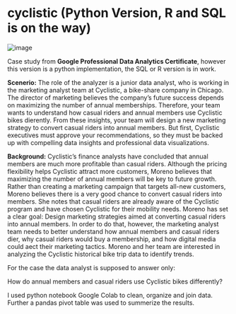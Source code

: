 # cyclistic (Python Version, R and SQL is on the way)

![image](https://user-images.githubusercontent.com/65511509/118147603-09b0f300-b410-11eb-932b-a815afc4e44e.png)

Case study from **Google Professional Data Analytics Certificate**, however this version is a python implementation, the SQL or R version is in work.

**Scenerio:**
The role of the analyzer is a junior data analyst, who is working in the marketing analyst team at Cyclistic, a bike-share company in Chicago. The director of marketing believes the company’s future success depends on maximizing the number of annual memberships. Therefore, your team wants to understand how casual riders and annual members use Cyclistic bikes dierently. From these insights, your team will design a new marketing strategy to convert casual riders into annual members. But first, Cyclistic executives must approve your recommendations, so they must be backed up with compelling data insights and professional data visualizations.

**Background:**
Cyclistic’s finance analysts have concluded that annual members are much more profitable than casual riders. Although the pricing flexibility helps Cyclistic attract more customers, Moreno believes that maximizing the number of annual members will be key to future growth. Rather than creating a marketing campaign that targets all-new customers, Moreno believes there is a very good chance to convert casual riders into members. She notes that casual riders are already aware of the Cyclistic program and have chosen Cyclistic for their mobility needs.
Moreno has set a clear goal: Design marketing strategies aimed at converting casual riders into annual members. In order to do that, however, the marketing analyst team needs to better understand how annual members and casual riders dier, why casual riders would buy a membership, and how digital media could aect their marketing tactics. Moreno and her team are interested in analyzing the Cyclistic historical bike trip data to identify trends.

For the case the data analyst is supposed to answer only:

How do annual members and casual riders use Cyclistic bikes differently?

I used python notebook Google Colab to clean, organize and join data. Further a pandas pivot table was used to summerize the results.
